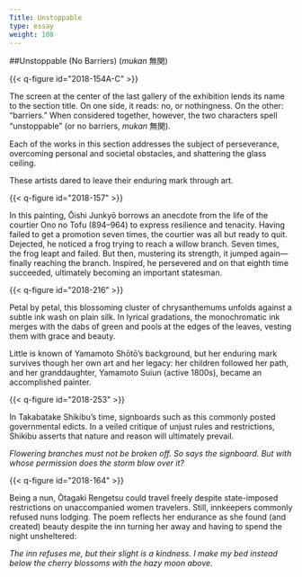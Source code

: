 ```yaml
---
Title: Unstoppable
type: essay
weight: 108
---
```

##Unstoppable (No Barriers) (*mukan* 無関)

{{< q-figure id="2018-154A-C" >}}

The screen at the center of the last gallery of the exhibition lends its name to the section title. On one side, it reads: no, or nothingness. On the other: “barriers.” When considered together, however, the two characters spell “unstoppable” (or no barriers, *mukan* 無関).

Each of the works in this section addresses the subject of perseverance, overcoming personal and societal obstacles, and shattering the glass ceiling.

These artists dared to leave their enduring mark through art.

{{< q-figure id="2018-157" >}}

In this painting, Ōishi Junkyō borrows an anecdote from the life of the courtier Ono no Tofu (894–964) to express resilience and tenacity. Having failed to get a promotion seven times, the courtier was all but ready to quit. Dejected, he noticed a frog trying to reach a willow branch. Seven times, the frog leapt and failed. But then, mustering its strength, it jumped again—finally reaching the branch. Inspired, he persevered and on that eighth time succeeded, ultimately becoming an important statesman.

{{< q-figure id="2018-216" >}}

Petal by petal, this blossoming cluster of chrysanthemums unfolds against a subtle ink wash on plain silk. In lyrical gradations, the monochromatic ink merges with the dabs of green and pools at the edges of the leaves, vesting them with grace and beauty.

Little is known of Yamamoto Shōtō’s background, but her enduring mark survives though her own art and her legacy: her children followed her path, and her granddaughter, Yamamoto Suiun (active 1800s), became an accomplished painter.

{{< q-figure id="2018-253" >}}

In Takabatake Shikibu’s time, signboards such as this commonly posted governmental edicts. In a veiled critique of unjust rules and restrictions, Shikibu asserts that nature and reason will ultimately prevail.

*Flowering branches*
*must not be broken off.*
*So says the signboard.*
*But with whose permission*
*does the storm blow over it?*

{{< q-figure id="2018-164" >}}

Being a nun, Ōtagaki Rengetsu could travel freely despite state-imposed restrictions on unaccompanied women travelers. Still, innkeepers commonly refused nuns lodging. The poem reflects her endurance as she found (and created) beauty despite the inn turning her away and having to spend the night unsheltered:

*The inn refuses me,*
*but their slight is a kindness.*
*I make my bed instead*
*below the cherry blossoms*
*with the hazy moon above.*